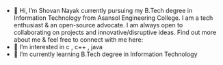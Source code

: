 - 👋 Hi, I’m Shovan Nayak currently pursuing my B.Tech degree in Information Technology from Asansol Engineering College. I am a tech enthusiast & an open-source advocate. I am always open to collaborating on projects and innovative/disruptive ideas. Find out more about me & feel free to connect with me here:
- 👀 I’m interested in  c , c++ , java 
- 🌱 I’m currently learning  B.Tech degree in Information Technology


<!---
shovannayak797/shovannayak797 is a ✨ special ✨ repository because its `README.md` (this file) appears on your GitHub profile.
You can click the Preview link to take a look at your changes.
--->
